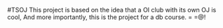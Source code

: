 #TSOJ
 This project is based on the idea that a OI club with its own OJ is cool,
   And more importantly, this is the project for a db course. = =@!
 
